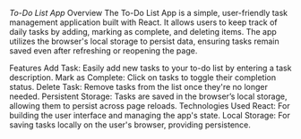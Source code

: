 *To-Do List App*
Overview
The To-Do List App is a simple, user-friendly task management application built with React. It allows users to keep track of daily tasks by adding, marking as complete, and deleting items. The app utilizes the browser's local storage to persist data, ensuring tasks remain saved even after refreshing or reopening the page.

Features
Add Task: Easily add new tasks to your to-do list by entering a task description.
Mark as Complete: Click on tasks to toggle their completion status.
Delete Task: Remove tasks from the list once they're no longer needed.
Persistent Storage: Tasks are saved in the browser’s local storage, allowing them to persist across page reloads.
Technologies Used
React: For building the user interface and managing the app's state.
Local Storage: For saving tasks locally on the user's browser, providing persistence.
